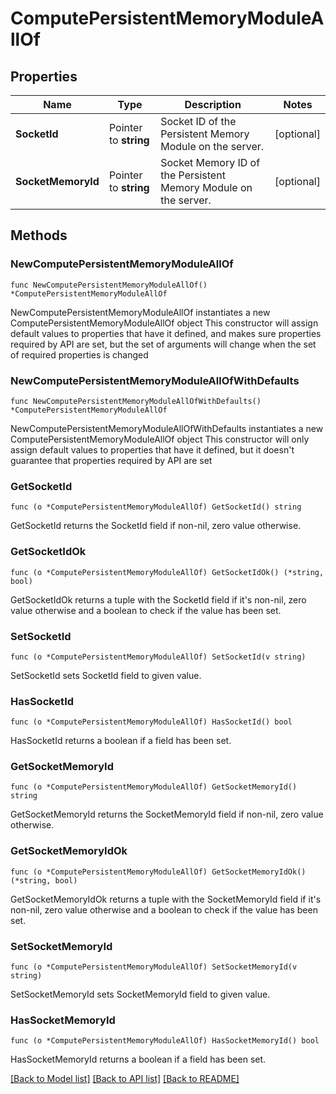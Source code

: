 # ComputePersistentMemoryModuleAllOf

## Properties

Name | Type | Description | Notes
------------ | ------------- | ------------- | -------------
**SocketId** | Pointer to **string** | Socket ID of the Persistent Memory Module on the server. | [optional] 
**SocketMemoryId** | Pointer to **string** | Socket Memory ID of the Persistent Memory Module on the server. | [optional] 

## Methods

### NewComputePersistentMemoryModuleAllOf

`func NewComputePersistentMemoryModuleAllOf() *ComputePersistentMemoryModuleAllOf`

NewComputePersistentMemoryModuleAllOf instantiates a new ComputePersistentMemoryModuleAllOf object
This constructor will assign default values to properties that have it defined,
and makes sure properties required by API are set, but the set of arguments
will change when the set of required properties is changed

### NewComputePersistentMemoryModuleAllOfWithDefaults

`func NewComputePersistentMemoryModuleAllOfWithDefaults() *ComputePersistentMemoryModuleAllOf`

NewComputePersistentMemoryModuleAllOfWithDefaults instantiates a new ComputePersistentMemoryModuleAllOf object
This constructor will only assign default values to properties that have it defined,
but it doesn't guarantee that properties required by API are set

### GetSocketId

`func (o *ComputePersistentMemoryModuleAllOf) GetSocketId() string`

GetSocketId returns the SocketId field if non-nil, zero value otherwise.

### GetSocketIdOk

`func (o *ComputePersistentMemoryModuleAllOf) GetSocketIdOk() (*string, bool)`

GetSocketIdOk returns a tuple with the SocketId field if it's non-nil, zero value otherwise
and a boolean to check if the value has been set.

### SetSocketId

`func (o *ComputePersistentMemoryModuleAllOf) SetSocketId(v string)`

SetSocketId sets SocketId field to given value.

### HasSocketId

`func (o *ComputePersistentMemoryModuleAllOf) HasSocketId() bool`

HasSocketId returns a boolean if a field has been set.

### GetSocketMemoryId

`func (o *ComputePersistentMemoryModuleAllOf) GetSocketMemoryId() string`

GetSocketMemoryId returns the SocketMemoryId field if non-nil, zero value otherwise.

### GetSocketMemoryIdOk

`func (o *ComputePersistentMemoryModuleAllOf) GetSocketMemoryIdOk() (*string, bool)`

GetSocketMemoryIdOk returns a tuple with the SocketMemoryId field if it's non-nil, zero value otherwise
and a boolean to check if the value has been set.

### SetSocketMemoryId

`func (o *ComputePersistentMemoryModuleAllOf) SetSocketMemoryId(v string)`

SetSocketMemoryId sets SocketMemoryId field to given value.

### HasSocketMemoryId

`func (o *ComputePersistentMemoryModuleAllOf) HasSocketMemoryId() bool`

HasSocketMemoryId returns a boolean if a field has been set.


[[Back to Model list]](../README.md#documentation-for-models) [[Back to API list]](../README.md#documentation-for-api-endpoints) [[Back to README]](../README.md)


